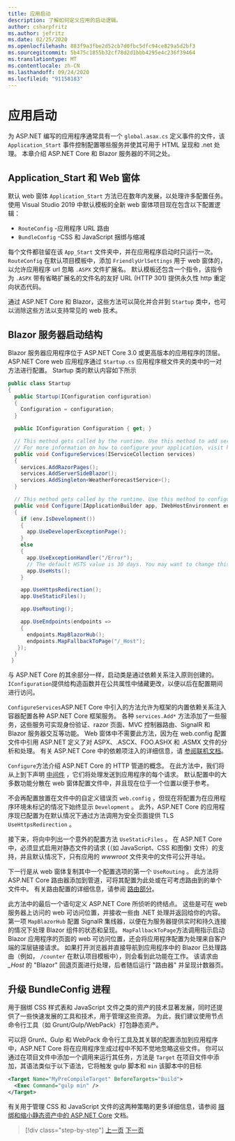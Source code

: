 ```yaml
---
title: 应用启动
description: 了解如何定义应用的启动逻辑。
author: csharpfritz
ms.author: jefritz
ms.date: 02/25/2020
ms.openlocfilehash: 883f9a3fbe2d52cb7d0fbc5dfc94ce829a5d2bf3
ms.sourcegitcommit: 5b475c1855b32cf78d2d1bbb4295e4c236f39464
ms.translationtype: MT
ms.contentlocale: zh-CN
ms.lasthandoff: 09/24/2020
ms.locfileid: "91158183"
---
```

# <a name="app-startup"></a>应用启动

为 ASP.NET 编写的应用程序通常具有一个 `global.asax.cs` 定义事件的文件，该 `Application_Start` 事件控制配置哪些服务并使其可用于 HTML 呈现和 .net 处理。 本章介绍 ASP.NET Core 和 Blazor 服务器的不同之处。

## <a name="application_start-and-web-forms"></a>Application_Start 和 Web 窗体

默认 web 窗体 `Application_Start` 方法已在数年内发展，以处理许多配置任务。  使用 Visual Studio 2019 中默认模板的全新 web 窗体项目现在包含以下配置逻辑：

- `RouteConfig` -应用程序 URL 路由
- `BundleConfig` -CSS 和 JavaScript 捆绑与缩减

每个文件都驻留在该 `App_Start` 文件夹中，并在应用程序启动时只运行一次。  `RouteConfig` 在默认项目模板中，添加 `FriendlyUrlSettings` 用于 web 窗体的，以允许应用程序 url 忽略 `.ASPX` 文件扩展名。  默认模板还包含一个指令，该指令为 `.ASPX` 带有省略扩展名的文件名的友好 URL (HTTP 301) 提供永久性 http 重定向状态代码。

通过 ASP.NET Core 和 Blazor，这些方法可以简化并合并到 `Startup` 类中，也可以消除这些方法以支持常见的 web 技术。

## <a name="blazor-server-startup-structure"></a>Blazor 服务器启动结构

Blazor 服务器应用程序位于 ASP.NET Core 3.0 或更高版本的应用程序的顶层。  ASP.NET Core web 应用程序通过 `Startup.cs` 应用程序根文件夹的类中的一对方法进行配置。  Startup 类的默认内容如下所示

```csharp
public class Startup
{
  public Startup(IConfiguration configuration)
  {
    Configuration = configuration;
  }

  public IConfiguration Configuration { get; }

  // This method gets called by the runtime. Use this method to add services to the container.
  // For more information on how to configure your application, visit https://go.microsoft.com/fwlink/?LinkID=398940
  public void ConfigureServices(IServiceCollection services)
  {
    services.AddRazorPages();
    services.AddServerSideBlazor();
    services.AddSingleton<WeatherForecastService>();
  }

  // This method gets called by the runtime. Use this method to configure the HTTP request pipeline.
  public void Configure(IApplicationBuilder app, IWebHostEnvironment env)
  {
    if (env.IsDevelopment())
    {
      app.UseDeveloperExceptionPage();
    }
    else
    {
      app.UseExceptionHandler("/Error");
      // The default HSTS value is 30 days. You may want to change this for production scenarios, see https://aka.ms/aspnetcore-hsts.
      app.UseHsts();
    }

    app.UseHttpsRedirection();
    app.UseStaticFiles();

    app.UseRouting();

    app.UseEndpoints(endpoints =>
    {
      endpoints.MapBlazorHub();
      endpoints.MapFallbackToPage("/_Host");
   });
  }
 }
```

与 ASP.NET Core 的其余部分一样，启动类是通过依赖关系注入原则创建的。  `IConfiguration`提供给构造函数并在公共属性中储藏更改，以便以后在配置期间进行访问。

`ConfigureServices`ASP.NET Core 中引入的方法允许为框架的内置依赖关系注入容器配置各种 ASP.NET Core 框架服务。  各种 `services.Add*` 方法添加了一些服务，这些服务可实现身份验证、razor 页面、MVC 控制器路由、SignalR 和 Blazor 服务器交互等功能。  Web 窗体中不需要此方法，因为在 web.config 配置文件中引用 ASP.NET 定义了对 ASPX、.ASCX、FOO.ASHX 和 .ASMX 文件的分析和处理。  有关 ASP.NET Core 中的依赖项注入的详细信息，请 [参阅联机文档](/aspnet/core/fundamentals/dependency-injection)。

`Configure`方法介绍 ASP.NET Core 的 HTTP 管道的概念。  在此方法中，我们将从上到下声明 [中间件](middleware.md) ，它们将处理发送到应用程序的每个请求。 默认配置中的大多数功能分散在 web 窗体配置文件中，并且现在位于一个位置以便于参考。

不会再配置放置在文件中的自定义错误页 `web.config` ，但现在将配置为在应用程序环境未标记的情况下始终显示 `Development` 。  此外，ASP.NET Core 的应用程序现已配置为在默认情况下通过方法调用为安全页面提供 TLS `UseHttpsRedirection` 。

接下来，将向中列出一个意外的配置方法 `UseStaticFiles` 。  在 ASP.NET Core 中，必须显式启用对静态文件的请求 (（如 JavaScript、CSS 和图像) 文件）的支持，并且默认情况下，只有应用的 *wwwroot* 文件夹中的文件可公开寻址。

下一行是从 web 窗体复制其中一个配置选项的第一个 `UseRouting` 。  此方法将 ASP.NET Core 路由器添加到管道，可将其配置为此处或在可考虑路由到的单个文件中。  有关路由配置的详细信息，请参阅 [路由部分](pages-routing-layouts.md)。

此方法中的最后一个语句定义 ASP.NET Core 所侦听的终结点。  这些是可在 web 服务器上访问的 web 可访问位置，并接收一些由 .NET 处理并返回给你的内容。  第一项 `MapBlazorHub` 配置 SignalR 集线器，以便在为服务器提供实时和持久连接的情况下处理 Blazor 组件的状态和呈现。  `MapFallbackToPage`方法调用指示启动 Blazor 应用程序的页面的 web 可访问位置，还会将应用程序配置为处理来自客户端的深层链接请求。  如果打开浏览器并直接导航到应用程序中的 Blazor 已处理路由（例如， `/counter` 在默认项目模板中），则会看到此功能在工作。 该请求由 *_Host* 的 "Blazor" 回退页面进行处理，后者随后运行 "路由器" 并呈现计数器页。

## <a name="upgrading-the-bundleconfig-process"></a>升级 BundleConfig 进程

用于捆绑 CSS 样式表和 JavaScript 文件之类的资产的技术显著发展，同时还提供了一些快速发展的工具和技术，用于管理这些资源。  为此，我们建议使用节点命令行工具（如 Grunt/Gulp/WebPack）打包静态资产。

可以将 Grunt、Gulp 和 WebPack 命令行工具及其关联的配置添加到应用程序中，ASP.NET Core 将在应用程序生成过程中不知不觉地忽略这些文件。  你可以通过在项目文件中添加一个调用来运行其任务，方法是 `Target` 在项目文件中添加，其语法类似于以下语法，它将触发 gulp 脚本和 `min` 该脚本中的目标

```xml
<Target Name="MyPreCompileTarget" BeforeTargets="Build">
  <Exec Command="gulp min" />
</Target>
```

有关用于管理 CSS 和 JavaScript 文件的这两种策略的更多详细信息，请参阅 [捆绑和缩小静态资产中的 ASP.NET Core](/aspnet/core/client-side/bundling-and-minification) 文档。

>[!div class="step-by-step"]
>[上一页](project-structure.md)
>[下一页](components.md)
